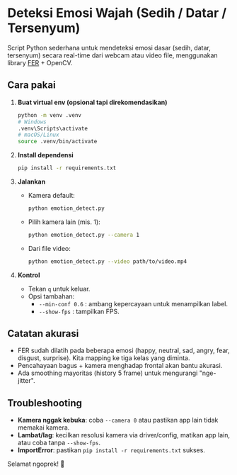 # Deteksi Emosi Wajah (Sedih / Datar / Tersenyum)

Script Python sederhana untuk mendeteksi emosi dasar (sedih, datar, tersenyum) secara real-time dari webcam atau video file, menggunakan library [FER](https://github.com/justinshenk/fer) + OpenCV.

## Cara pakai

1. **Buat virtual env (opsional tapi direkomendasikan)**  
   ```bash
   python -m venv .venv
   # Windows
   .venv\Scripts\activate
   # macOS/Linux
   source .venv/bin/activate
   ```

2. **Install dependensi**  
   ```bash
   pip install -r requirements.txt
   ```

3. **Jalankan**  
   - Kamera default:
     ```bash
     python emotion_detect.py
     ```
   - Pilih kamera lain (mis. 1):
     ```bash
     python emotion_detect.py --camera 1
     ```
   - Dari file video:
     ```bash
     python emotion_detect.py --video path/to/video.mp4
     ```

4. **Kontrol**  
   - Tekan `q` untuk keluar.
   - Opsi tambahan:
     - `--min-conf 0.6` : ambang kepercayaan untuk menampilkan label.
     - `--show-fps` : tampilkan FPS.

## Catatan akurasi
- FER sudah dilatih pada beberapa emosi (happy, neutral, sad, angry, fear, disgust, surprise). Kita mapping ke tiga kelas yang diminta.  
- Pencahayaan bagus + kamera menghadap frontal akan bantu akurasi.  
- Ada smoothing mayoritas (history 5 frame) untuk mengurangi "nge-jitter".

## Troubleshooting
- **Kamera nggak kebuka**: coba `--camera 0` atau pastikan app lain tidak memakai kamera.
- **Lambat/lag**: kecilkan resolusi kamera via driver/config, matikan app lain, atau coba tanpa `--show-fps`.
- **ImportError**: pastikan `pip install -r requirements.txt` sukses.

Selamat ngoprek! 🚀
